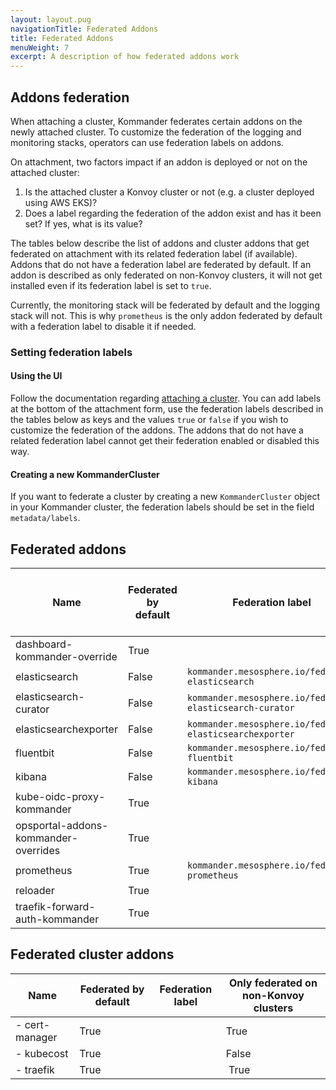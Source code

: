 ```yaml
---
layout: layout.pug
navigationTitle: Federated Addons
title: Federated Addons
menuWeight: 7
excerpt: A description of how federated addons work
---
```


## Addons federation

When attaching a cluster, Kommander federates certain addons on the newly attached cluster. To customize the federation of the logging and monitoring stacks, operators can use federation labels on addons.

On attachment, two factors impact if an addon is deployed or not on the attached cluster:
1. Is the attached cluster a Konvoy cluster or not (e.g. a cluster deployed using AWS EKS)?
2. Does a label regarding the federation of the addon exist and has it been set? If yes, what is its value?

The tables below describe the list of addons and cluster addons that get federated on attachment with its related federation label (if available). Addons that do not have a federation label are federated by default. If an addon is described as only federated on non-Konvoy clusters, it will not get installed even if its federation label is set to `true`.

Currently, the monitoring stack will be federated by default and the logging stack will not. This is why `prometheus` is the only addon federated by default with a federation label to disable it if needed.

### Setting federation labels

#### Using the UI

Follow the documentation regarding [attaching a cluster](/ksphere/kommander/latest/clusters/attach-cluster/). You can add labels at the bottom of the attachment form, use the federation labels described in the tables below as keys and the values `true` or `false` if you wish to customize the federation of the addons. The addons that do not have a related federation label cannot get their federation enabled or disabled this way.

#### Creating a new KommanderCluster

If you want to federate a cluster by creating a new `KommanderCluster` object in your Kommander cluster, the federation labels should be set in the field `metadata/labels`.

## Federated addons

| Name | Federated by default | Federation label | Only federated on non-Konvoy clusters |
|------------|----------------|----------------|----------------|
| dashboard-kommander-override | True | | False |
| elasticsearch | False | `kommander.mesosphere.io/federate-elasticsearch` | True |
| elasticsearch-curator | False | `kommander.mesosphere.io/federate-elasticsearch-curator` | True |
| elasticsearchexporter | False | `kommander.mesosphere.io/federate-elasticsearchexporter` | True |
| fluentbit | False | `kommander.mesosphere.io/federate-fluentbit` | True |
| kibana | False | `kommander.mesosphere.io/federate-kibana` | True |
| kube-oidc-proxy-kommander | True | | False |
| opsportal-addons-kommander-overrides | True | | False |
| prometheus | True | `kommander.mesosphere.io/federate-prometheus` | True |
| reloader | True | | True |
| traefik-forward-auth-kommander | True | | False |

## Federated cluster addons

| Name | Federated by default | Federation label | Only federated on non-Konvoy clusters |
|------------|----------------|----------------|----------------|
- cert-manager | True | | True |
- kubecost | True | | False |
- traefik | True | | True |
